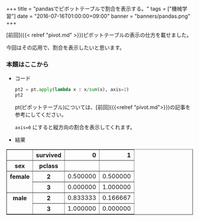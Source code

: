 +++
title = "pandasでピボットテーブルで割合を表示する。"
tags = ["機械学習"]
date = "2016-07-16T01:00:00+09:00"
banner = "banners/pandas.png"
+++

[前回]({{< relref "pivot.md" >}})ピボットテーブルの表示の仕方を載せました。

今回はその応用で、割合を表示したいと思います。

<!--more-->

### 本題はここから

- コード

  ```python
  pt2 = pt.apply(lambda x : x/sum(x), axis=1)
  pt2
  ```

  pt(ピポットテーブル)については、[前回]({{<relref "pivot.md">}})の記事を参考にしてください。

  `axis=0` にすると縦方向の割合を表示してくれます。

- 結果

<div>
<table border="1" class="dataframe">
  <thead>
    <tr style="text-align: right;">
      <th></th>
      <th>survived</th>
      <th>0</th>
      <th>1</th>
    </tr>
    <tr>
      <th>sex</th>
      <th>pclass</th>
      <th></th>
      <th></th>
    </tr>
  </thead>
  <tbody>
    <tr>
      <th rowspan="2" valign="top">female</th>
      <th>2</th>
      <td>0.500000</td>
      <td>0.500000</td>
    </tr>
    <tr>
      <th>3</th>
      <td>0.000000</td>
      <td>1.000000</td>
    </tr>
    <tr>
      <th rowspan="2" valign="top">male</th>
      <th>2</th>
      <td>0.833333</td>
      <td>0.166667</td>
    </tr>
    <tr>
      <th>3</th>
      <td>1.000000</td>
      <td>0.000000</td>
    </tr>
  </tbody>
</table>
</div>
